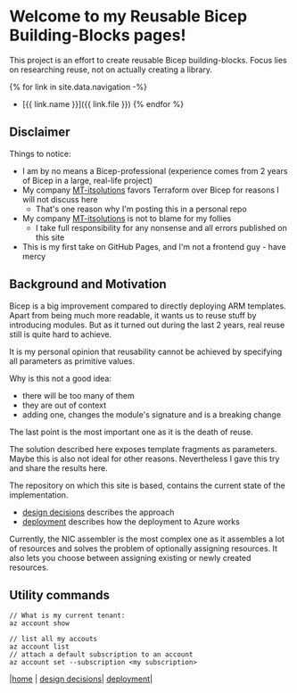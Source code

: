 # Welcome to my Reusable Bicep Building-Blocks pages!
This project is an effort to create reusable Bicep building-blocks.
Focus lies on researching reuse, not on actually creating a library.

{% for link in site.data.navigation -%}
  - [{{ link.name }}]({{ link.file }})
{% endfor %}

## Disclaimer
Things to notice:
- I am by no means a Bicep-professional (experience comes from 2 years of Bicep in a large, real-life project)
- My company [MT-itsolutions](https://www.mt-itsolutions.com/) favors Terraform over Bicep for reasons I will not discuss here
  - That's one reason why I'm posting this in a personal repo
- My company [MT-itsolutions](https://www.mt-itsolutions.com/) is not to blame for my follies
  - I take full responsibility for any nonsense and all errors published on this site
- This is my first take on GitHub Pages, and I'm not a frontend guy - have mercy

## Background and Motivation
Bicep is a big improvement compared to directly deploying ARM templates.
Apart from being much more readable, it wants us to reuse stuff by introducing modules.
But as it turned out during the last 2 years, real reuse still is quite hard to achieve.

It is my personal opinion that reusability cannot be achieved by specifying all parameters as primitive values.

Why is this not a good idea:
- there will be too many of them
- they are out of context
- adding one, changes the module's signature and is a breaking change

The last point is the most important one as it is the death of reuse.

The solution described here exposes template fragments as parameters. Maybe this is also not ideal for other reasons.
Nevertheless I gave this try and share the results here.

The repository on which this site is based, contains the current state of the implementation.

- [design decisions](design-decisions.md) describes the approach
- [deployment](deployment.md) describes how the deployment to Azure works

Currently, the NIC assembler is the most complex one as it assembles a lot of resources and solves the 
problem of optionally assigning resources. It also lets you choose between assigning existing or 
newly created resources.

## Utility commands
````
// What is my current tenant:
az account show

// list all my accouts
az account list
// attach a default subscription to an account
az account set --subscription <my subscription>
````

|[home](index.md) | [design decisions](design-decisions.md)| [deployment](deployment.md)|


